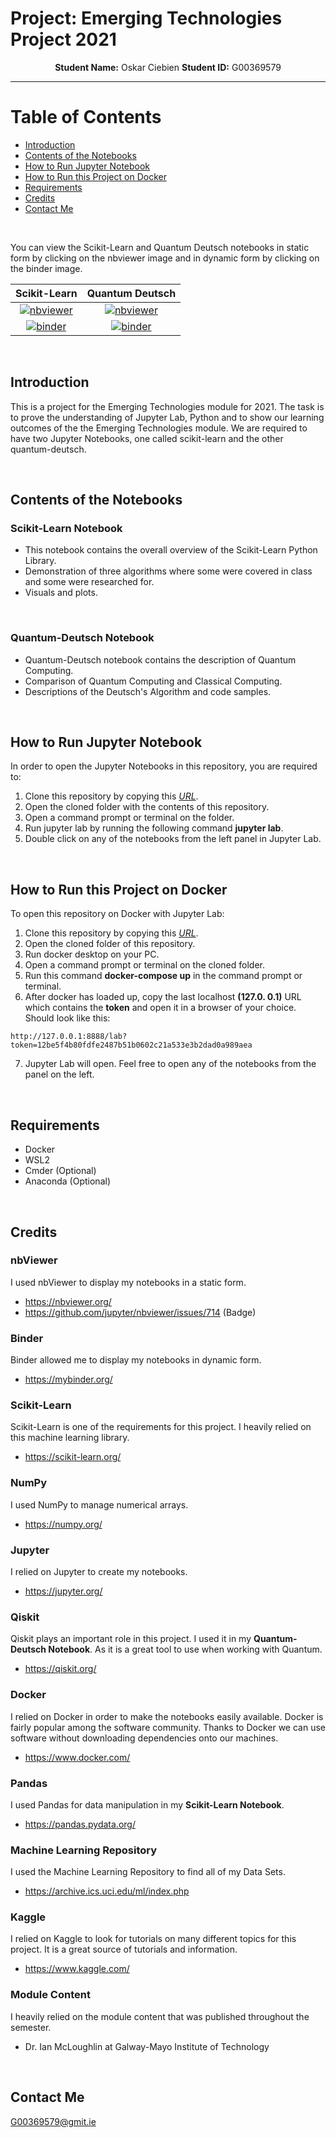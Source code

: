 # Project: Emerging Technologies Project 2021

<p align="center">
    <strong>Student Name:</strong> Oskar Ciebien   <strong>Student ID:</strong> G00369579
</p>

***

# Table of Contents
* [Introduction](#introduction)
* [Contents of the Notebooks](#contents-of-the-notebooks)
* [How to Run Jupyter Notebook](#how-to-run-jupyter-notebook)
* [How to Run this Project on Docker](#how-to-run-this-project-on-docker)
* [Requirements](#requirements)
* [Credits](#credits)
* [Contact Me](#contact-me)

<br>

You can view the Scikit-Learn and Quantum Deutsch notebooks in static form by clicking on the nbviewer image and in dynamic form by clicking on the binder image.

| Scikit-Learn  | Quantum Deutsch |
| :-: | :-: |
| [![nbviewer](https://raw.githubusercontent.com/jupyter/design/master/logos/Badges/nbviewer_badge.svg)](https://nbviewer.org/github/Oskar-Ciebien/Emerging-Technologies-Project/blob/main/scikit-learn.ipynb)  | [![nbviewer](https://raw.githubusercontent.com/jupyter/design/master/logos/Badges/nbviewer_badge.svg)](https://nbviewer.org/github/Oskar-Ciebien/Emerging-Technologies-Project/blob/main/quantum-deutsch.ipynb)  |
| [![binder](https://mybinder.org/static/images/badge_logo.svg?v=51b20aa16836ea83f5ed69194c660eb85c4c2c1e32565312baedb7d534e3ffcf592881dbbe3da441d8293ded842755c906b91fb4aadf15220cf48111ebf701c4)](https://mybinder.org/v2/gh/Oskar-Ciebien/Emerging-Technologies-Project/main?filepath=scikit-learn.ipynb)  | [![binder](https://mybinder.org/static/images/badge_logo.svg?v=51b20aa16836ea83f5ed69194c660eb85c4c2c1e32565312baedb7d534e3ffcf592881dbbe3da441d8293ded842755c906b91fb4aadf15220cf48111ebf701c4)](https://mybinder.org/v2/gh/Oskar-Ciebien/Emerging-Technologies-Project/main?filepath=quantum-deutsch.ipynb)  |

<br>

## Introduction

This is a project for the Emerging Technologies module for 2021. The task is to prove the understanding of Jupyter Lab, Python and to show our learning outcomes of the the Emerging Technologies module. We are required to have two Jupyter Notebooks, one called scikit-learn and the other quantum-deutsch.

<br>

## Contents of the Notebooks

### Scikit-Learn Notebook
- This notebook contains the overall overview of the Scikit-Learn Python Library.
- Demonstration of three algorithms where some were covered in class and some were researched for.
- Visuals and plots.

<br>

### Quantum-Deutsch Notebook
- Quantum-Deutsch notebook contains the description of Quantum Computing.
- Comparison of Quantum Computing and Classical Computing.
- Descriptions of the Deutsch's Algorithm and code samples.

<br>

## How to Run Jupyter Notebook

In order to open the Jupyter Notebooks in this repository, you are required to:
1. Clone this repository by copying this *[URL](https://github.com/Oskar-Ciebien/Emerging-Technologies-Project)*.
2. Open the cloned folder with the contents of this repository.
3. Open a command prompt or terminal on the folder.
4. Run jupyter lab by running the following command **jupyter lab**.
5. Double click on any of the notebooks from the left panel in Jupyter Lab.

<br>

## How to Run this Project on Docker

To open this repository on Docker with Jupyter Lab:
1. Clone this repository by copying this *[URL](https://github.com/Oskar-Ciebien/Emerging-Technologies-Project)*.
2. Open the cloned folder of this repository.
3. Run docker desktop on your PC.
4. Open a command prompt or terminal on the cloned folder.
5. Run this command **docker-compose up** in the command prompt or terminal.
6. After docker has loaded up, copy the last localhost **(127.0. 0.1)** URL which contains the **token** and open it in a browser of your choice. Should look like this:
```
http://127.0.0.1:8888/lab?token=12be5f4b80fdfe2487b51b0602c21a533e3b2dad0a989aea
```
7. Jupyter Lab will open. Feel free to open any of the notebooks from the panel on the left.

<br>

## Requirements
- Docker
- WSL2
- Cmder (Optional)
- Anaconda (Optional)

<br>

## Credits

### nbViewer
I used nbViewer to display my notebooks in a static form.
- https://nbviewer.org/
- https://github.com/jupyter/nbviewer/issues/714 (Badge)

### Binder
Binder allowed me to display my notebooks in dynamic form.
- https://mybinder.org/

### Scikit-Learn
Scikit-Learn is one of the requirements for this project. I heavily relied on this machine learning library.
- https://scikit-learn.org/

### NumPy
I used NumPy to manage numerical arrays.
- https://numpy.org/

### Jupyter
I relied on Jupyter to create my notebooks.
- https://jupyter.org/

### Qiskit
Qiskit plays an important role in this project. I used it in my **Quantum-Deutsch Notebook**. As it is a great tool to use when working with Quantum.
- https://qiskit.org/

### Docker
I relied on Docker in order to make the notebooks easily available. Docker is fairly popular among the software community. Thanks to Docker we can use software without downloading dependencies onto our machines.
- https://www.docker.com/

### Pandas
I used Pandas for data manipulation in my **Scikit-Learn Notebook**.
- https://pandas.pydata.org/

### Machine Learning Repository
I used the Machine Learning Repository to find all of my Data Sets.
- https://archive.ics.uci.edu/ml/index.php

### Kaggle
I relied on Kaggle to look for tutorials on many different topics for this project. It is a great source of tutorials and information.
- https://www.kaggle.com/

### Module Content
I heavily relied on the module content that was published throughout the semester.
- Dr. Ian McLoughlin at Galway-Mayo Institute of Technology

<br>

## Contact Me
G00369579@gmit.ie